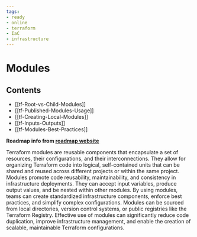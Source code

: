 ```yaml
---
tags:
- ready
- online
- terraform
- IaC
- infrastructure
---
```


# Modules

## Contents

- [[tf-Root-vs-Child-Modules]]
- [[tf-Published-Modules-Usage]]
- [[tf-Creating-Local-Modules]]
- [[tf-Inputs-Outputs]]
- [[tf-Modules-Best-Practices]]

__Roadmap info from [roadmap website](https://roadmap.sh/terraform/modules@6vs1VvjeILgAPLL6g7dfy)__

Terraform modules are reusable components that encapsulate a set of resources, their configurations, and their interconnections. They allow for organizing Terraform code into logical, self-contained units that can be shared and reused across different projects or within the same project. Modules promote code reusability, maintainability, and consistency in infrastructure deployments. They can accept input variables, produce output values, and be nested within other modules. By using modules, teams can create standardized infrastructure components, enforce best practices, and simplify complex configurations. Modules can be sourced from local directories, version control systems, or public registries like the Terraform Registry. Effective use of modules can significantly reduce code duplication, improve infrastructure management, and enable the creation of scalable, maintainable Terraform configurations.
